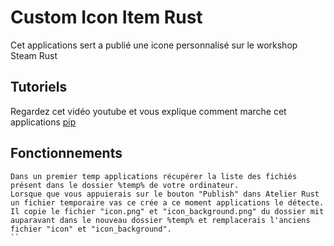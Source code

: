 # Custom Icon Item Rust

Cet applications sert a publié une icone personnalisé sur le workshop Steam Rust

## Tutoriels

Regardez cet vidéo youtube et vous explique comment marche cet applications [pip](https://youtu.be/r0R29Beux3U)

## Fonctionnements

```
Dans un premier temp applications récupérer la liste des fichiés présent dans le dossier %temp% de votre ordinateur.
Lorsque que vous appuierais sur le bouton "Publish" dans Atelier Rust un fichier temporaire vas ce crée a ce moment applications le détecte.
Il copie le fichier "icon.png" et "icon_background.png" du dossier mit auparavant dans le nouveau dossier %temp% et remplacerais l'anciens fichier "icon" et "icon_background". ​
``
